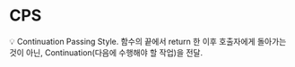 # CPS

<aside>
💡 Continuation Passing Style.
함수의 끝에서 return 한 이후 호출자에게 돌아가는 것이 아닌, Continuation(다음에 수행해야 할 작업)을 전달.

</aside>